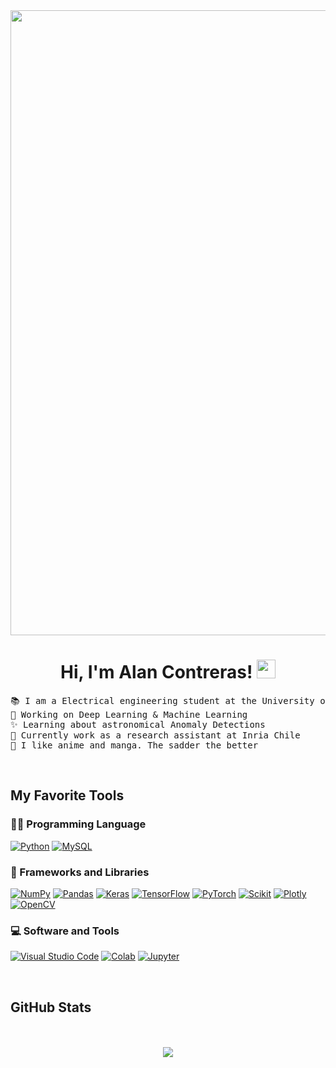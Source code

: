 <div align="center">
    <img src='https://thumbs.gfycat.com/AdeptFalseJunco-size_restricted.gif' width="1000">
</div>

<h1 align="center">
Hi, I'm Alan Contreras!
	<a href="https://github.com/AlanMontanares" target="_self">
		<img src="https://media.giphy.com/media/hvRJCLFzcasrR4ia7z/giphy.gif" width="30">
	</a>
</h1>

<pre>
📚 I am a Electrical engineering student at the University of Chile
🔭 Working on Deep Learning & Machine Learning
✨ Learning about astronomical Anomaly Detections
💫 Currently work as a research assistant at Inria Chile 
🍜 I like anime and manga. The sadder the better
</pre>

<br/>


## My Favorite Tools

### 👨‍💻 Programming Language

<p>
    <a href="https://www.python.org"><img alt="Python" src="https://img.shields.io/badge/Python%20-326b9b.svg?logo=python&logoColor=white"></a>
    <a href="https://www.mysql.com/"><img alt="MySQL" src="https://img.shields.io/badge/-SQL-000?&logo=MySQL"></a>


### 🧰 Frameworks and Libraries

<p>
    <a href="https://numpy.org/"><img alt="NumPy" src="https://img.shields.io/badge/Numpy%20-%23013243.svg?logo=numpy&logoColor=white"></a>
    <a href="https://pandas.pydata.org/"><img alt="Pandas" src="https://img.shields.io/badge/Pandas%20-%23150458.svg?logo=pandas&logoColor=white"></a>
    <a href="https://keras.io/"><img alt="Keras" src="https://img.shields.io/badge/Keras%20-%23D00000.svg?logo=Keras&logoColor=white"></a>
    <a href="https://www.tensorflow.org/?hl=es-419"><img alt="TensorFlow" src="https://img.shields.io/badge/TensorFlow%20-%23FF6F00.svg?logo=TensorFlow&logoColor=white"><a>
    <a href="https://pytorch.org/"><img alt="PyTorch" src="https://img.shields.io/badge/PyTorch%20-%23FF6F00.svg?logo=PyTorch&logoColor=white"></a>
    <a href="https://scikit-learn.org/"><img alt="Scikit" src="https://img.shields.io/badge/scikit_learn-F7931E?logo=scikit-learn&logoColor=white"><a>
    <a href="https://plotly.com/"><img alt="Plotly" src="https://img.shields.io/badge/Plotly-239120?logo=plotly&logoColor=white"></a>
    <a href="https://opencv.org/"><img alt="OpenCV" src="https://img.shields.io/badge/OpenCV-27338e?logo=OpenCV&logoColor=white"></a>


</p>

### 💻 Software and Tools

<p>
    <a href="https://code.visualstudio.com/"><img alt="Visual Studio Code" src="https://img.shields.io/badge/Visual%20Studio%20Code-0078d7.svg?logo=visual-studio-code&logoColor=white"></a>
    <a href="https://colab.research.google.com/"><img alt="Colab" src="https://img.shields.io/badge/Colab-FE7A16.svg?logo=google-colab&logoColor=white"></a>    
    <a href="https://jupyter.org/"><img alt="Jupyter" src="https://img.shields.io/badge/Jupyter%20-%23F37626.svg?logo=Jupyter&logoColor=white"></a>

</p>
</br>


## GitHub Stats

<br>
<br>

<div align='center'>
<img src="https://github-readme-stats.vercel.app/api?username=AlanMontanares&count_private=true&show_icons=true&custom_title=Github%20Stats&theme=cobalt&bg_color=0,000000,130F40&layout=compact&border_radius=8">
</div>

<br>
<br>
